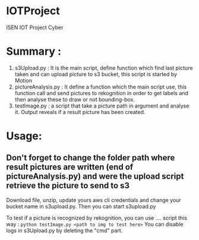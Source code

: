 # IOTProject
ISEN IOT Project Cyber

# Summary :

1. s3Upload.py : It is the main script, define function which find last picture taken and can upload picture to s3 bucket, this script is started by Motion
2. pictureAnalysis.py : It define a function which the main script use, this function call and send pictures to rekognition in order to get labels and then analyse these to draw or not bounding-box.
3. testImage.py : a script that take a picture path in argument and analyse it. Output reveals if a result picture has been created.

# Usage:

## Don't forget to change the folder path where result pictures are written (end of pictureAnalysis.py) and were the upload script retrieve the picture to send to s3
Download file, unzip, update yours aws cli credentials and change your bucket name in s3upload.py. Then you can start s3upload.py  

To test if a picture is recognized by rekognition, you can use .... script this way : `python testImage.py <path to img to test here>`
You can disable logs in s3Upload.py by deleting the "cmd" part.
